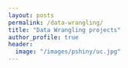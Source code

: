```yaml
---
layout: posts
permalink: /data-wrangling/
title: "Data Wrangling projects"
author_profile: true
header:
  image: "/images/pshiny/uc.jpg"
---
```



